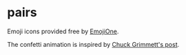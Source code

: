 # pairs

Emoji icons provided free by [EmojiOne](https://www.emojione.com/).

The confetti animation is inspired by [Chuck Grimmett's post](http://www.cagrimmett.com/til/2018/01/05/css-confetti.html).
